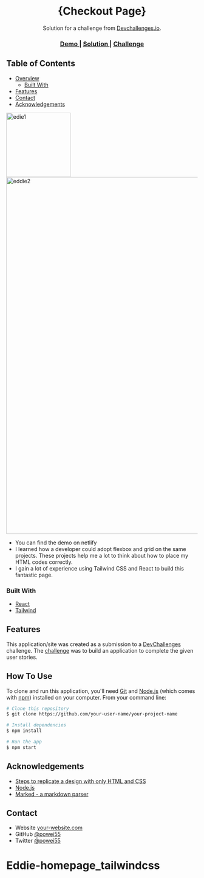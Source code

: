 <h1 align="center">{Checkout Page}</h1>

<div align="center">
   Solution for a challenge from  <a href="http://devchallenges.io" target="_blank">Devchallenges.io</a>.
</div>

<div align="center">
  <h3>
    <a href="https://{https://https://edie-homepage-react.netlify.app}">
      Demo
    </a>
    <span> | </span>
    <a href="https://devchallenges.io/solutions/K9wpmY9WDPq1ie3qVWAj}">
      Solution
    </a>
    <span> | </span>
    <a href="https://devchallenges.io/challenges/xobQBuf8zWWmiYMIAZe0">
      Challenge
    </a>
  </h3>
</div>

<!-- TABLE OF CONTENTS -->

## Table of Contents

- [Overview](#overview)
  - [Built With](#built-with)
- [Features](#features)
- [Contact](#contact)
- [Acknowledgements](#acknowledgements)

<!-- OVERVIEW -->

 <img width="169" align="center" alt="edie1" src="https://user-images.githubusercontent.com/94329479/224600535-1f27d3bd-7107-4c8f-b447-b290a61345b4.png">

<img width="938" alt="eddie2" src="https://user-images.githubusercontent.com/94329479/224600648-f946bb0a-8d98-4fa8-b32d-78525c2ceb26.png">

- You can find the demo on netlify
- I learned how a developer could adopt flexbox and grid on the same projects. These projects help me a lot to think about how to place my HTML codes correctly.
- I gain a lot of experience using Tailwind CSS and React to build this fantastic page.

### Built With

- [React](https://reactjs.org/)
- [Tailwind](https://tailwindcss.com/)

## Features

This application/site was created as a submission to a [DevChallenges](https://devchallenges.io/challenges) challenge. The [challenge](https://devchallenges.io/challenges/0J1NxxGhOUYVqihwegfO) was to build an application to complete the given user stories.

## How To Use

To clone and run this application, you'll need [Git](https://git-scm.com) and [Node.js](https://nodejs.org/en/download/) (which comes with [npm](http://npmjs.com)) installed on your computer. From your command line:

```bash
# Clone this repository
$ git clone https://github.com/your-user-name/your-project-name

# Install dependencies
$ npm install

# Run the app
$ npm start
```

## Acknowledgements

- [Steps to replicate a design with only HTML and CSS](https://devchallenges-blogs.web.app/how-to-replicate-design/)
- [Node.js](https://nodejs.org/)
- [Marked - a markdown parser](https://github.com/chjj/marked)

## Contact

- Website [your-website.com](https://{your-web-site-link})
- GitHub [@powei55](https://{github.com/powei55})
- Twitter [@powei55](https://{twitter.com/powei55})

# Eddie-homepage_tailwindcss
